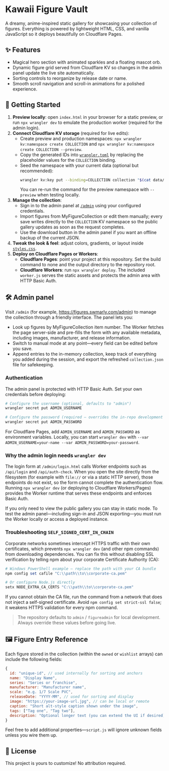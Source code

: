 # Kawaii Figure Vault

A dreamy, anime-inspired static gallery for showcasing your collection of figures. Everything is powered by lightweight HTML, CSS, and vanilla JavaScript so it deploys beautifully on Cloudflare Pages.

## ✨ Features
- Magical hero section with animated sparkles and a floating mascot orb.
- Dynamic figure grid served from Cloudflare KV so changes in the admin panel update the live site automatically.
- Sorting controls to reorganize by release date or name.
- Smooth scroll navigation and scroll-in animations for a polished experience.

## 🧸 Getting Started
1. **Preview locally**: open `index.html` in your browser for a static preview, or run `npx wrangler dev` to emulate the production worker (required for the admin login).
2. **Connect Cloudflare KV storage** (required for live edits):
   - Create preview and production namespaces: `npx wrangler kv:namespace create COLLECTION` and `npx wrangler kv:namespace create COLLECTION --preview`.
   - Copy the generated IDs into [`wrangler.toml`](./wrangler.toml) by replacing the placeholder values for the `COLLECTION` binding.
   - Seed the namespace with your current data (optional but recommended):
     ```bash
     wrangler kv:key put --binding=COLLECTION collection "$(cat data/collection.json)"
     ```
     You can re-run the command for the preview namespace with `--preview` when testing locally.
3. **Manage the collection**:
   - Sign in to the admin panel at [`/admin`](https://figures.swmarly.com/admin) using your configured credentials.
   - Import figures from MyFigureCollection or edit them manually; every save writes directly to the `COLLECTION` KV namespace so the public gallery updates as soon as the request completes.
   - Use the download button in the admin panel if you want an offline backup of the current JSON.
4. **Tweak the look & feel**: adjust colors, gradients, or layout inside [`styles.css`](./styles.css).
5. **Deploy on Cloudflare Pages or Workers**:
   - **Cloudflare Pages**: point your project at this repository. Set the build command to none and the output directory to the repository root.
   - **Cloudflare Workers**: run `npx wrangler deploy`. The included `worker.js` serves the static assets and protects the admin area with HTTP Basic Auth.

## 🛠 Admin panel

Visit `/admin` (for example, <https://figures.swmarly.com/admin>) to manage the collection through a friendly interface. The panel lets you:

- Look up figures by MyFigureCollection item number. The Worker fetches the page server-side and pre-fills the form with any available metadata, including images, manufacturer, and release information.
- Switch to manual mode at any point—every field can be edited before you save.
- Append entries to the in-memory collection, keep track of everything you added during the session, and export the refreshed `collection.json` file for safekeeping.

### Authentication

The admin panel is protected with HTTP Basic Auth. Set your own credentials before deploying:

```bash
# Configure the username (optional, defaults to "admin")
wrangler secret put ADMIN_USERNAME

# Configure the password (required – overrides the in-repo development default)
wrangler secret put ADMIN_PASSWORD
```

For Cloudflare Pages, add `ADMIN_USERNAME` and `ADMIN_PASSWORD` as environment variables. Locally, you can start `wrangler dev` with `--var ADMIN_USERNAME=your-name --var ADMIN_PASSWORD=your-password`.

### Why the admin login needs `wrangler dev`

The login form at `/admin/login.html` calls Worker endpoints such as `/api/login` and `/api/auth-check`. When you open the site directly from the filesystem (for example with `file://` or via a static HTTP server), those endpoints do not exist, so the form cannot complete the authentication flow. Running `npx wrangler dev` (or deploying to Cloudflare Workers/Pages) provides the Worker runtime that serves these endpoints and enforces Basic Auth.

If you only need to view the public gallery you can stay in static mode. To test the admin panel—including sign-in and JSON exporting—you must run the Worker locally or access a deployed instance.

### Troubleshooting `SELF_SIGNED_CERT_IN_CHAIN`

Corporate networks sometimes intercept HTTPS traffic with their own certificates, which prevents `npx wrangler dev` (and other npm commands) from downloading dependencies. You can fix this without disabling SSL verification by telling npm about your corporate Certificate Authority (CA):

```powershell
# Windows PowerShell example – replace the path with your CA bundle
npm config set cafile "C:\\path\\to\\corporate-ca.pem"

# Or configure Node.js directly
setx NODE_EXTRA_CA_CERTS "C:\\path\\to\\corporate-ca.pem"
```

If you cannot obtain the CA file, run the command from a network that does not inject a self-signed certificate. Avoid `npm config set strict-ssl false`; it weakens HTTPS validation for every npm command.

> The repository defaults to `admin` / `figureadmin` for local development. Always override these values before going live.

## 🖼 Figure Entry Reference
Each figure stored in the collection (within the `owned` or `wishlist` arrays) can include the following fields:

```js
{
  id: "unique-id", // used internally for sorting and anchors
  name: "Display Name",
  series: "Series or franchise",
  manufacturer: "Manufacturer name",
  scale: "e.g. 1/7 Scale PVC",
  releaseDate: "YYYY-MM", // used for sorting and display
  image: "https://your-image-url.jpg", // can be local or remote
  caption: "Short alt-style caption shown under the image",
  tags: ["Tag one", "Tag two"],
  description: "Optional longer text (you can extend the UI if desired)",
}
```

Feel free to add additional properties—`script.js` will ignore unknown fields unless you wire them up.

## 🌸 License
This project is yours to customize! No attribution required.
